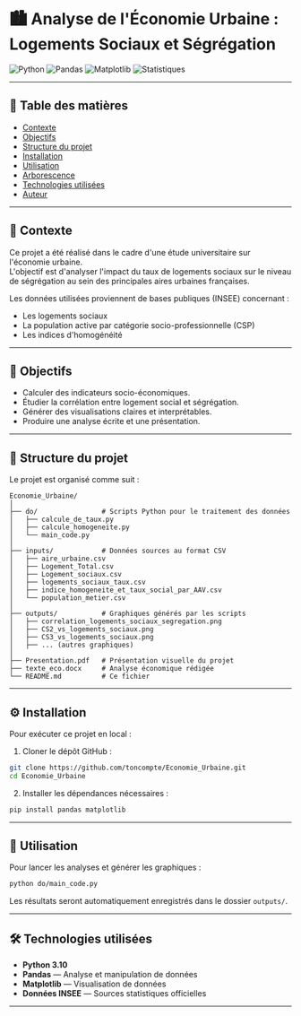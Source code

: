 # 🏙️ Analyse de l'Économie Urbaine : Logements Sociaux et Ségrégation

![Python](https://img.shields.io/badge/Python-3.10-blue)
![Pandas](https://img.shields.io/badge/Pandas-Data--Analysis-green)
![Matplotlib](https://img.shields.io/badge/Matplotlib-Visualization-orange)
![Statistiques](https://img.shields.io/badge/Statistiques-INSEE-important)

---

## 📑 Table des matières

- [Contexte](#contexte)
- [Objectifs](#objectifs)
- [Structure du projet](#structure-du-projet)
- [Installation](#installation)
- [Utilisation](#utilisation)
- [Arborescence](#arborescence)
- [Technologies utilisées](#technologies-utilisées)
- [Auteur](#auteur)

---

## 📖 Contexte

Ce projet a été réalisé dans le cadre d'une étude universitaire sur l'économie urbaine.  
L'objectif est d'analyser l'impact du taux de logements sociaux sur le niveau de ségrégation au sein des principales aires urbaines françaises.

Les données utilisées proviennent de bases publiques (INSEE) concernant :
- Les logements sociaux
- La population active par catégorie socio-professionnelle (CSP)
- Les indices d'homogénéité

---

## 🎯 Objectifs

- Calculer des indicateurs socio-économiques.
- Étudier la corrélation entre logement social et ségrégation.
- Générer des visualisations claires et interprétables.
- Produire une analyse écrite et une présentation.

---

## 📂 Structure du projet

Le projet est organisé comme suit :

```
Economie_Urbaine/
│
├── do/                # Scripts Python pour le traitement des données
│   ├── calcule_de_taux.py
│   ├── calcule_homogeneite.py
│   └── main_code.py
│
├── inputs/            # Données sources au format CSV
│   ├── aire_urbaine.csv
│   ├── Logement_Total.csv
│   ├── Logement_sociaux.csv
│   ├── logements_sociaux_taux.csv
│   ├── indice_homogeneite_et_taux_social_par_AAV.csv
│   └── population_metier.csv
│
├── outputs/           # Graphiques générés par les scripts
│   ├── correlation_logements_sociaux_segregation.png
│   ├── CS2_vs_logements_sociaux.png
│   ├── CS3_vs_logements_sociaux.png
│   ├── ... (autres graphiques)
│
├── Presentation.pdf   # Présentation visuelle du projet
├── texte_eco.docx     # Analyse économique rédigée
└── README.md          # Ce fichier
```

---

## ⚙️ Installation

Pour exécuter ce projet en local :

1. Cloner le dépôt GitHub :

```bash
git clone https://github.com/toncompte/Economie_Urbaine.git
cd Economie_Urbaine
```

2. Installer les dépendances nécessaires :

```bash
pip install pandas matplotlib
```

---

## 🚀 Utilisation

Pour lancer les analyses et générer les graphiques :

```bash
python do/main_code.py
```

Les résultats seront automatiquement enregistrés dans le dossier `outputs/`.

---

## 🛠️ Technologies utilisées

- **Python 3.10**
- **Pandas** — Analyse et manipulation de données
- **Matplotlib** — Visualisation de données
- **Données INSEE** — Sources statistiques officielles

---

